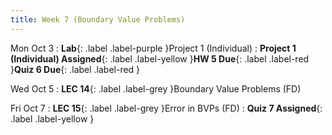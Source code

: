 ```yaml
---
title: Week 7 (Boundary Value Problems)
---
```


Mon Oct 3
: **Lab**{: .label .label-purple }Project 1 (Individual)
: **Project 1 (Individual) Assigned**{: .label .label-yellow }**HW 5 Due**{: .label .label-red }**Quiz 6 Due**{: .label .label-red }

Wed Oct 5
: **LEC 14**{: .label .label-grey }Boundary Value Problems (FD)

Fri Oct 7
: **LEC 15**{: .label .label-grey }Error in BVPs (FD)
: **Quiz 7 Assigned**{: .label .label-yellow }